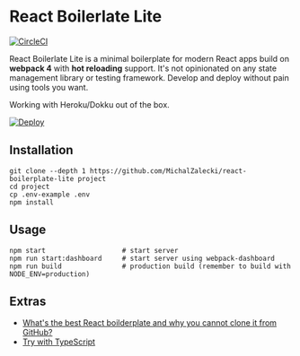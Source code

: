 # React Boilerlate Lite

[![CircleCI](https://img.shields.io/circleci/project/github/MichalZalecki/react-boilerplate-lite/master.svg)]()

React Boilerlate Lite is a minimal boilerplate for modern React apps build on **webpack 4** with **hot reloading** support. It's not opinionated on any state management library or testing framework. Develop and deploy without pain using tools you want.

Working with Heroku/Dokku out of the box.

[![Deploy](https://www.herokucdn.com/deploy/button.svg)](https://heroku.com/deploy)

## Installation

```
git clone --depth 1 https://github.com/MichalZalecki/react-boilerplate-lite project
cd project
cp .env-example .env
npm install
```

## Usage

```
npm start                   # start server
npm run start:dashboard     # start server using webpack-dashboard
npm run build               # production build (remember to build with NODE_ENV=production)
```

## Extras

* [What's the best React boilderplate and why you cannot clone it from GitHub?](https://michalzalecki.com/the-best-react-boilerplate/)
* [Try with TypeScript](https://github.com/MichalZalecki/react-boilerplate-lite/tree/typescript)

